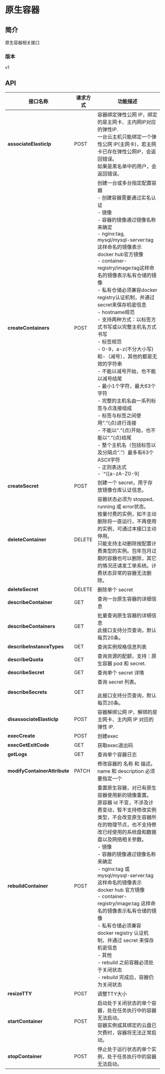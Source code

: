 # 原生容器


## 简介
原生容器相关接口


### 版本
v1


## API
|接口名称|请求方式|功能描述|
|---|---|---|
|**associateElasticIp**|POST|容器绑定弹性公网 IP，绑定的是主网卡、主内网IP对应的弹性IP. <br>一台云主机只能绑定一个弹性公网 IP(主网卡)，若主网卡已存在弹性公网IP，会返回错误。<br>如果是黑名单中的用户，会返回错误。<br>|
|**createContainers**|POST|创建一台或多台指定配置容器<br>- 创建容器需要通过实名认证<br>- 镜像<br>  \- 容器的镜像通过镜像名称来确定<br>  \- nginx:tag, mysql/mysql-server:tag这样命名的镜像表示docker hub官方镜像<br>  \- container-registry/image:tag这样命名的镜像表示私有仓储的镜像<br>  \- 私有仓储必须兼容docker registry认证机制，并通过secret来保存机密信息<br>- hostname规范<br>  \- 支持两种方式：以标签方式书写或以完整主机名方式书写<br>  \- 标签规范<br>    \- 0-9，a-z(不分大小写)和-（减号），其他的都是无效的字符串<br>    \- 不能以减号开始，也不能以减号结尾<br>    \- 最小1个字符，最大63个字符<br>  \- 完整的主机名由一系列标签与点连接组成<br>    \- 标签与标签之间使用“.”(点)进行连接<br>    \- 不能以“.”(点)开始，也不能以“.”(点)结尾<br>    \- 整个主机名（包括标签以及分隔点“.”）最多有63个ASCII字符<br>  \- 正则表达式<br>    \- `^([a-zA-Z0-9]|[a-zA-Z0-9][a-zA-Z0-9-]{0,61}[a-zA-Z0-9])(\.([a-zA-Z0-9]|[a-zA-Z0-9][a-zA-Z0-9-]{0,61}[a-zA-Z0-9]))*$`<br>- 网络配置<br>  \- 指定主网卡配置信息<br>    \- 必须指定vpcId、subnetId、securityGroupIds<br>    \- 可以指定elasticIp规格来约束创建的弹性IP，带宽取值范围[1-200]Mbps，步进1Mbps<br>    \- 可以指定网卡的主IP(primaryIpAddress)和辅助IP(secondaryIpAddresses)，此时maxCount只能为1<br>    \- 可以指定希望的辅助IP个数(secondaryIpAddressCount)让系统自动创建内网IP<br>    \- 可以设置网卡的自动删除autoDelete属性，指明是否删除实例时自动删除网卡<br>    \- 安全组securityGroup需与子网Subnet在同一个私有网络VPC内<br>    \- 每个容器至多指定5个安全组<br>    \- 主网卡deviceIndex设置为0<br>- 存储<br>  \- volume分为root volume和data volume，root volume的挂载目录是/，data volume的挂载目录可以随意指定<br>  \- volume的底层存储介质当前只支持cloud类别，也就是云硬盘<br>  \- 云盘类型为 ssd.io1 时，用户可以指定 iops，其他类型云盘无效，对已经存在的云盘无效，具体规则如下<br>    \- 步长 10<br>    \- 范围 [200，min(32000，size*50)]<br>    \- 默认值 size*30<br>  \- root volume<br>  \- root volume只能是cloud类别<br>    \- 云硬盘类型可以选择hdd.std1、ssd.gp1、ssd.io1<br>    \- 磁盘大小<br>      \- 所有类型：范围[10,100]GB，步长为10G<br>    \- 自动删除<br>      \- 默认自动删除<br>    \- 可以选择已存在的云硬盘<br>  \- data volume<br>    \- data volume当前只能选择cloud类别<br>    \- 云硬盘类型可以选择hdd.std1、ssd.gp1、ssd.io1<br>    \- 磁盘大小<br>      \- 所有类型：范围[20,4000]GB，步长为10G<br>    \- 自动删除<br>      \- 默认自动删除<br>    \- 可以选择已存在的云硬盘<br>    \- 可以从快照创建磁盘<br>    \- 单个容器可以挂载7个data volume<br>- 容器日志<br>  \- default：默认在本地分配10MB的存储空间，自动rotate<br>- 其他<br>  \- 创建完成后，容器状态为running<br>  \- maxCount为最大努力，不保证一定能达到maxCount<br>|
|**createSecret**|POST|创建一个 secret，用于存放镜像仓库认证信息。<br>|
|**deleteContainer**|DELETE|容器状态必须为 stopped、running 或 error状态。 <br>按量付费的实例，如不主动删除将一直运行，不再使用的实例，可通过本接口主动停用。<br>只能支持主动删除按配置计费类型的实例。包年包月过期的容器也可以删除，其它的情况还请发工单系统。计费状态异常的容器无法删除。<br>|
|**deleteSecret**|DELETE|删除单个 secret<br>|
|**describeContainer**|GET|查询一台原生容器的详细信息<br>|
|**describeContainers**|GET|批量查询原生容器的详细信息<br>此接口支持分页查询，默认每页20条。<br>|
|**describeInstanceTypes**|GET|查询实例规格信息列表<br>|
|**describeQuota**|GET|查询资源的配额，支持：原生容器 pod 和 secret.<br>|
|**describeSecret**|GET|查询单个 secret 详情<br>|
|**describeSecrets**|GET|查询 secret 列表。<br> <br>此接口支持分页查询，默认每页20条。<br>|
|**disassociateElasticIp**|POST|容器解绑公网 IP，解绑的是主网卡、主内网 IP 对应的弹性 IP.<br>|
|**execCreate**|POST|创建exec<br>|
|**execGetExitCode**|GET|获取exec退出码<br>|
|**getLogs**|GET|查询单个容器日志<br>|
|**modifyContainerAttribute**|PATCH|修改容器的 名称 和 描述。<br>name 和 description 必须要指定一个<br>|
|**rebuildContainer**|POST|重置原生容器，对已有原生容器使用新的镜像重置。<br>原容器 id 不变，不涉及计费变动，暂不支持修改实例类型，不会改变原生容器所在的物理节点，也不支持修改已经使用的系统盘和数据盘以及网络相关参数。<br>- 镜像<br>    \- 容器的镜像通过镜像名称来确定<br>    \- nginx:tag 或 mysql/mysql-server:tag 这样命名的镜像表示 docker hub 官方镜像<br>    \- container-registry/image:tag 这样命名的镜像表示私有仓储的镜像<br>    \- 私有仓储必须兼容 docker registry 认证机制，并通过 secret 来保存机密信息<br>- 其他<br>    \- rebuild 之前容器必须处于关闭状态<br>    \- rebuild 完成后，容器仍为关闭状态<br>|
|**resizeTTY**|POST|调整TTY大小<br>|
|**startContainer**|POST|启动处于关闭状态的单个容器，处在任务执行中的容器无法启动。<br>容器实例或其绑定的云盘已欠费时，容器将无法正常启动。<br>|
|**stopContainer**|POST|停止处于运行状态的单个实例，处于任务执行中的容器无法启动。<br>|
